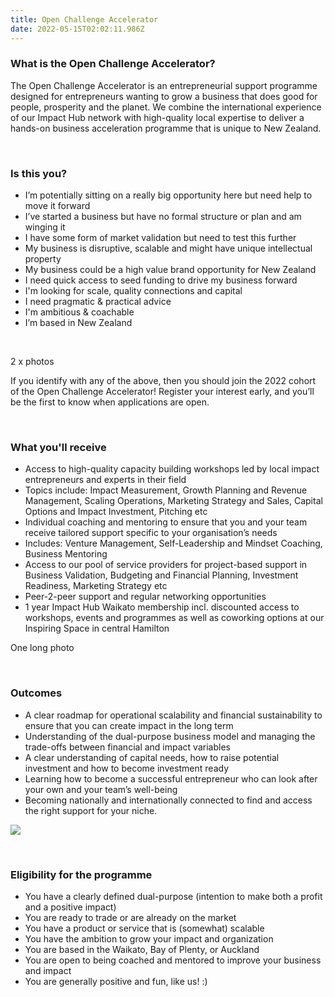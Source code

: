 ```yaml
---
title: Open Challenge Accelerator
date: 2022-05-15T02:02:11.986Z
---
```

<!--StartFragment-->

### What is the Open Challenge Accelerator?

The Open Challenge Accelerator is an entrepreneurial support programme designed for entrepreneurs wanting to grow a business that does good for people, prosperity and the planet. We combine the international experience of our Impact Hub network with high-quality local expertise to deliver a hands-on business acceleration programme that is unique to New Zealand.

 

### Is this you?

* I’m potentially sitting on a really big opportunity here but need help to move it forward
* I’ve started a business but have no formal structure or plan and am winging it
* I have some form of market validation but need to test this further
* My business is disruptive, scalable and might have unique intellectual property
* My business could be a high value brand opportunity for New Zealand
* I need quick access to seed funding to drive my business forward
* I'm looking for scale, quality connections and capital
* I need pragmatic & practical advice
* I'm ambitious & coachable
* I’m based in New Zealand

 

2 x photos

If you identify with any of the above, then you should join the 2022 cohort of the Open Challenge Accelerator! Register your interest early, and you’ll be the first to know when applications are open.

 

### What you'll receive

* Access to high-quality capacity building workshops led by local impact entrepreneurs and experts in their field
* Topics include: Impact Measurement, Growth Planning and Revenue Management, Scaling Operations, Marketing Strategy and Sales, Capital Options and Impact Investment, Pitching etc
* Individual coaching and mentoring to ensure that you and your team receive tailored support specific to your organisation’s needs 
* Includes: Venture Management, Self-Leadership and Mindset Coaching, Business Mentoring
* Access to our pool of service providers for project-based support in Business Validation, Budgeting and Financial Planning, Investment Readiness, Marketing Strategy etc
* Peer-2-peer support and regular networking opportunities
* 1 year Impact Hub Waikato membership incl. discounted access to workshops, events and programmes as well as coworking options at our Inspiring Space in central Hamilton

One long photo

 

### Outcomes

* A clear roadmap for operational scalability and financial sustainability to ensure that you can create impact in the long term
* Understanding of the dual-purpose business model and managing the trade-offs between financial and impact variables
* A clear understanding of capital needs, how to raise potential investment and how to become investment ready
* Learning how to become a successful entrepreneur who can look after your own and your team’s well-being
* Becoming nationally and internationally connected to find and access the right support for your niche.

![](https://lh4.googleusercontent.com/IevxfJ6o2OAm2waQS9q0b9LpS7Cm3Is05BYcA8Ysx4WiPoI602vHscuyDOzGm7PwMlhucBboTceZj52GG7NyVyI-lf9nVu1r9ZJ_1ezkIeEIsyGSglvEC7IkBgKVnZnYzOB_M2y-kMTuUOarwQ)

 

### Eligibility for the programme

* You have a clearly defined dual-purpose (intention to make both a profit and a positive impact)
* You are ready to trade or are already on the market
* You have a product or service that is (somewhat) scalable 
* You have the ambition to grow your impact and organization
* You are based in the Waikato, Bay of Plenty, or Auckland
* You are open to being coached and mentored to improve your business and impact
* You are generally positive and fun, like us! :)

 

 

 

 

 

 



<!--EndFragment-->
